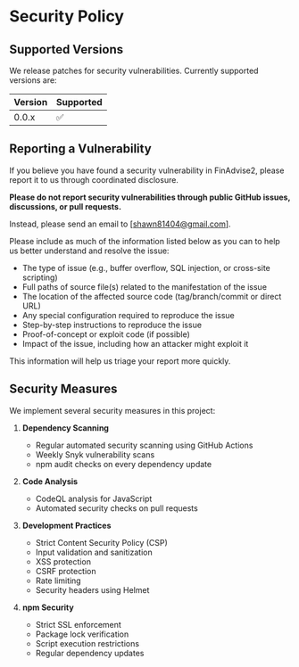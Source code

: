 # Security Policy

## Supported Versions

We release patches for security vulnerabilities. Currently supported versions are:

| Version | Supported          |
| ------- | ------------------ |
| 0.0.x   | :white_check_mark: |

## Reporting a Vulnerability

If you believe you have found a security vulnerability in FinAdvise2, please report it to us through coordinated disclosure.

**Please do not report security vulnerabilities through public GitHub issues, discussions, or pull requests.**

Instead, please send an email to [shawn81404@gmail.com].

Please include as much of the information listed below as you can to help us better understand and resolve the issue:

* The type of issue (e.g., buffer overflow, SQL injection, or cross-site scripting)
* Full paths of source file(s) related to the manifestation of the issue
* The location of the affected source code (tag/branch/commit or direct URL)
* Any special configuration required to reproduce the issue
* Step-by-step instructions to reproduce the issue
* Proof-of-concept or exploit code (if possible)
* Impact of the issue, including how an attacker might exploit it

This information will help us triage your report more quickly.

## Security Measures

We implement several security measures in this project:

1. **Dependency Scanning**
   - Regular automated security scanning using GitHub Actions
   - Weekly Snyk vulnerability scans
   - npm audit checks on every dependency update

2. **Code Analysis**
   - CodeQL analysis for JavaScript
   - Automated security checks on pull requests

3. **Development Practices**
   - Strict Content Security Policy (CSP)
   - Input validation and sanitization
   - XSS protection
   - CSRF protection
   - Rate limiting
   - Security headers using Helmet

4. **npm Security**
   - Strict SSL enforcement
   - Package lock verification
   - Script execution restrictions
   - Regular dependency updates
